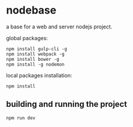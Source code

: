 # nodebase
a base for a web and server nodejs project.

global packages:

```
npm install gulp-cli -g
npm install webpack -g
npm install bower -g
npm install -g nodemon
```

local packages installation:
```
npm install
```

## building and running the project

```
npm run dev
```
